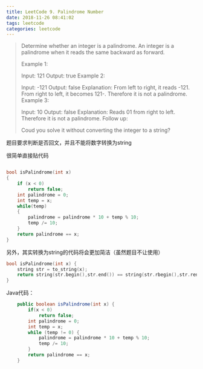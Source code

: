 ```yaml
---
title: LeetCode 9. Palindrome Number
date: 2018-11-26 08:41:02
tags: leetcode
categories: leetcode
---
```


> Determine whether an integer is a palindrome. An integer is a palindrome when it reads the same backward as forward.
> 
> Example 1:
> 
> Input: 121
> Output: true
> Example 2:
> 
> Input: -121
> Output: false
> Explanation: From left to right, it reads -121. From right to left, it becomes 121-. Therefore it is not a palindrome.
> Example 3:
> 
> Input: 10
> Output: false
> Explanation: Reads 01 from right to left. Therefore it is not a palindrome.
> Follow up:
> 
> Coud you solve it without converting the integer to a string?
> 

题目要求判断是否回文，并且不能将数字转换为string

很简单直接贴代码

```c++

bool isPalindrome(int x)
{
    if (x < 0)
        return false;
    int palindrome = 0;
    int temp = x;
    while(temp)
    {
        palindrome = palindrome * 10 + temp % 10;
        temp /= 10;
    }
    return palindrome == x;
}
```

另外，其实转换为string的代码将会更加简洁（虽然题目不让使用）

```c++
bool isPalindrome(int x) {
    string str = to_string(x);
    return string(str.begin(),str.end()) == string(str.rbegin(),str.rend());
}
```

Java代码：

```java 
    public boolean isPalindrome(int x) {
        if(x < 0)
            return false;
        int palindrome = 0;
        int temp = x;
        while (temp != 0) {
            palindrome = palindrome * 10 + temp % 10;
            temp /= 10;
        }
        return palindrome == x;
    }

```

